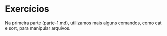 # Exercícios

Na primeira parte (parte-1.md), utilizamos mais alguns comandos, como cat e sort, para manipular arquivos.